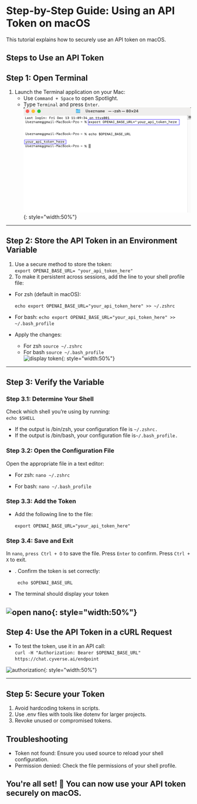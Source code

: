 # Step-by-Step Guide: Using an API Token on macOS

This tutorial explains how to securely use an API token on macOS.

## Steps to Use an API Token

## Step 1: Open Terminal
1. Launch the Terminal application on your Mac:
   - Use `Command + Space` to open Spotlight.
   - Type `Terminal` and press `Enter`.   
      ![open terminal panel](../assets/open_terminal.png){: style="width:50%"}

---

## Step 2: Store the API Token in an Environment Variable

1. Use a secure method to store the token:    
   ```export OPENAI_BASE_URL= "your_api_token_here"```
2. To make it persistent across sessions, add the line to your shell profile file:
- For zsh (default in macOS):
    
    ```echo export OPENAI_BASE_URL="your_api_token_here" >> ~/.zshrc```
- For bash:
    ```echo export OPENAI_BASE_URL="your_api_token_here" >> ~/.bash_profile```

- Apply the changes:
    - For zsh ```source ~/.zshrc```   
    - For bash ```source ~/.bash_profile```  
![display token](../assets/display_token.png){: style="width:50%"}

---

## Step 3: Verify the Variable 

### Step 3.1: Determine Your Shell

Check which shell you’re using by running:      
   ```echo $SHELL```

- If the output is /bin/zsh, your configuration file is ```~/.zshrc.```
- If the output is /bin/bash, your configuration file is```~/.bash_profile.```

### Step 3.2: Open the Configuration File

Open the appropriate file in a text editor:

- For zsh: ```nano ~/.zshrc```

- For bash: ```nano ~/.bash_profile```

### Step 3.3: Add the Token

- Add the following line to the file:   
    
  ```export OPENAI_BASE_URL="your_api_token_here"```

### Step 3.4: Save and Exit

   In ```nano```, ```press Ctrl + O``` to save the file.
    Press ```Enter``` to confirm.
    Press ```Ctrl + X``` to exit.

- . Confirm the token is set correctly: 
  
  ``` echo $OPENAI_BASE_URL``` 
- The terminal should display your token 

 ![open nano](../assets/nano_zshrc.png){: style="width:50%"}
---
## Step 4: Use the API Token in a cURL Request 


-  To test the token, use it in an API call:    
    ```curl -H "Authorization: Bearer $OPENAI_BASE_URL" https://chat.cyverse.ai/endpoint```

![authorization](../assets/curl-h-authorization.png){: style="width:50%"}

---
## Step 5: Secure your Token 
1. Avoid hardcoding tokens in scripts.
2. Use .env files with tools like dotenv for larger projects.
3. Revoke unused or compromised tokens.

## Troubleshooting

- Token not found: Ensure you used source to reload your shell configuration.
- Permission denied: Check the file permissions of your shell profile.

## You're all set! 🎉 You can now use your API token securely on macOS.
